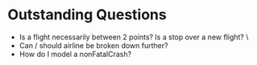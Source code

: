 # Outstanding Questions
  - Is a flight necessarily between 2 points? Is a stop over a new flight? \
  - Can / should airline be broken down further?
  - How do I model a nonFatalCrash?